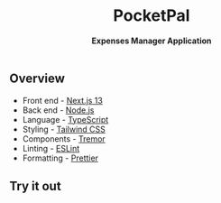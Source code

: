<h1 align="center"><strong>PocketPal</strong></h1>
<div align="center"><strong>Expenses Manager Application</strong></div>
<br />

## Overview

- Front end - [Next.js 13](https://nextjs.org/13)
- Back end - [Node.js](https://nodejs.org)
- Language - [TypeScript](https://www.typescriptlang.org)
- Styling - [Tailwind CSS](https://tailwindcss.com)
- Components - [Tremor](https://www.tremor.so)
- Linting - [ESLint](https://eslint.org)
- Formatting - [Prettier](https://prettier.io)

## Try it out

```
```
